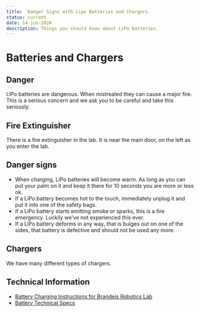 ```yaml
---
title:  Danger Signs with Lipo Batteries and Chargers
status: current
date: 14-jun-2024
description: Things you should know about LiPo batteries
---
```

# Batteries and Chargers

## Danger

LiPo batteries are dangerous. When mistreated they can cause a major fire. This is a serious concern and we ask you to be careful and take this seriously.

## Fire Extinguisher

There is a fire extinguisher in the lab. It is near the main door, on the left as you enter the lab.

## Danger signs

* When charging, LiPo batteries will become warm. As long as you can put your palm on it and keep it there for 10 seconds you are more or less ok.
* If a LiPo battery becomes hot to the touch, immediately unplug it and put it into one of the safety bags.
* If a LiPo battery starts emitting smoke or sparks, this is a fire emergency. Luckily we've not experienced this ever.
* If a LiPo battery deforms in any way, that is bulges out on one of the sides, that battery is defective and should not be used any more.

## Chargers

We have many different types of chargers. 

## Technical Information

* [Battery Charging Instructions for Brandeis Robotics Lab](../docs/battery_charging.pdf)
* [Battery Technical Specs](../docs/battery_techinfo.pdf)